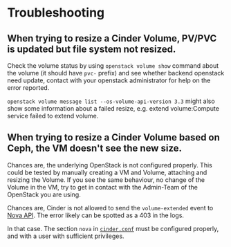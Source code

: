 # Troubleshooting

## When trying to resize a Cinder Volume, PV/PVC is updated but file system not resized.

Check the volume status by using `openstack volume show` command about the volume (it should have `pvc-` prefix) and see whether backend openstack need update, contact with your openstack administrator for help on the error reported.

`openstack volume message list --os-volume-api-version 3.3` might also show some information about a failed resize, e.g. extend volume:Compute service failed to extend volume.

## When trying to resize a Cinder Volume based on Ceph, the VM doesn't see the new size.

Chances are, the underlying OpenStack is not configured properly.
This could be tested by manually creating a VM and Volume, attaching and resizing the Volume.
If you see the same behaviour, no change of the Volume in the VM, try to get in contact with the Admin-Team of the OpenStack you are using.

Chances are, Cinder is not allowed to send the `volume-extended` event to [Nova API](https://docs.openstack.org/api-ref/compute/?expanded=run-events-detail#run-events).
The error likely can be spotted as a 403 in the logs.

In that case. The section `nova` in [`cinder.conf`](https://docs.openstack.org/cinder/latest/configuration/block-storage/samples/cinder.conf.html)
must be configured properly, and with a user with sufficient privileges.
